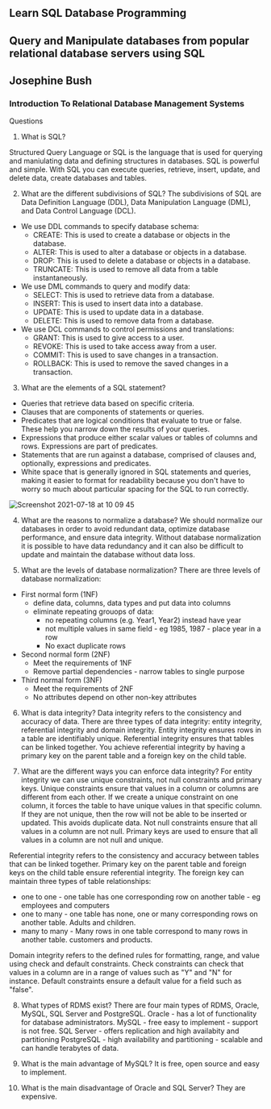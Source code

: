 ## Learn SQL Database Programming
## Query and Manipulate databases from popular relational database servers using SQL
## Josephine Bush

### Introduction To Relational Database Management Systems

Questions

1. What is SQL?

Structured Query Language or SQL is the language that is used for querying
and maniulating data and defining structures in databases. SQL is powerful and
simple. With SQL you can execute queries, retrieve, insert, update, and delete
data, create databases and tables.

2. What are the different subdivisions of SQL?
The subdivisions of SQL are Data Definition Language (DDL), Data Manipulation Language (DML),
and Data Control Language (DCL).

- We use DDL commands to specify database schema:
    - CREATE: This is used to create a database or objects in the database.
    - ALTER: This is used to alter a database or objects in a database.
    - DROP: This is used to delete a database or objects in a database.
    - TRUNCATE: This is used to remove all data from a table instantaneously.
- We use DML commands to query and modify data:
    - SELECT: This is used to retrieve data from a database.
    - INSERT: This is used to insert data into a database.
    - UPDATE: This is used to update data in a database.
    - DELETE: This is used to remove data from a database.
- We use DCL commands to control permissions and translations:
    - GRANT: This is used to give access to a user.
    - REVOKE: This is used to take access away from a user.
    - COMMIT: This is used to save changes in a transaction.
    - ROLLBACK: This is used to remove the saved changes in a transaction.

3. What are the elements of a SQL statement?
- Queries that retrieve data based on specific criteria.
- Clauses that are components of statements or queries.
- Predicates that are logical conditions that evaluate to true or false.
These help you narrow down the results of your queries.
- Expressions that produce either scalar values or tables of columns and rows.
Expressions are part of predicates.
- Statements that are run against a database, comprised of clauses and, optionally,
expressions and predicates.
- White space that is generally ignored in SQL statements and queries, making it
easier to format for readability because you don't have to worry so much about
particular spacing for the SQL to run correctly.

![Screenshot 2021-07-18 at 10 09 45](https://user-images.githubusercontent.com/27693622/126061883-74b4df12-8576-4728-9dba-889932858ce5.png)

4. What are the reasons to normalize a database?
We should normalize our databases in order to avoid redundant data, optimize database performance,
and ensure data integrity.
Without database normalization it is possible to have data redundancy and it can also
be difficult to update and maintain the database without data loss.

5. What are the levels of database normalization?
There are three levels of database normalization:
- First normal form (1NF)
    - define data, columns, data types and put data into columns
    - eliminate repeating grouops of data:
        - no repeating columns (e.g. Year1, Year2) instead have year
        - not multiple values in same field - eg 1985, 1987 - place year in a row
        - No exact duplicate rows
- Second normal form (2NF)
    - Meet the requirements of 1NF
    - Remove partial dependencies - narrow tables to single purpose
- Third normal form (3NF)
    - Meet the requirements of 2NF
    - No attributes depend on other non-key attributes 

6. What is data integrity?
Data integrity refers to the consistency and accuracy of data. There are three
types of data integrity: entity integrity, referential integrity and domain
integrity. Entity integrity ensures rows in a table are identifiably unique.
Referential integrity ensures that tables can be linked together. You achieve
referential integrity by having a primary key on the parent table and a foreign
key on the child table.

7. What are the different ways you can enforce data integrity?
For entity integrity we can use unique constraints, not null constraints and primary keys.
Unique constraints ensure that values in a column or columns are different from each other.
If we create a unique constraint on one column, it forces the table to have unique values in
that specific column. If they are not unique, then the row will not be able to be inserted or
updated. This avoids duplicate data. 
Not null constraints ensure that all values in a column are not null.
Primary keys are used to ensure that all values in a column are not null and unique.

Referential integrity refers to the consistency and accuracy between tables that can
be linked together. Primary key on the parent table and foreign keys on the child
table ensure referential integrity. The foreign key can maintain three types of table
relationships:
- one to one - one table has one corresponding row on another table - eg employees and computers
- one to many - one table has none, one or many corresponding rows on another table. Adults and children.
- many to many - Many rows in one table correspond to many rows in another table. customers and products.

Domain integrity refers to the defined rules for formatting, range, and value
using check and default constraints. Check constraints can check that values in a column are in a range of
values such as "Y" and "N" for instance. Default constraints ensure a default 
value for a field such as "false".

8. What types of RDMS exist?
There are four main types of RDMS, Oracle, MySQL, SQL Server and PostgreSQL.
Oracle - has a lot of functionality for database administrators.
MySQL - free easy to implement - support is not free.
SQL Server - offers replication and high availabity and partitioning
PostgreSQL - high availability and partitioning - scalable and can handle
terabytes of data.

9. What is the main advantage of MySQL?
It is free, open source and easy to implement.

10. What is the main disadvantage of Oracle and SQL Server?
They are expensive.